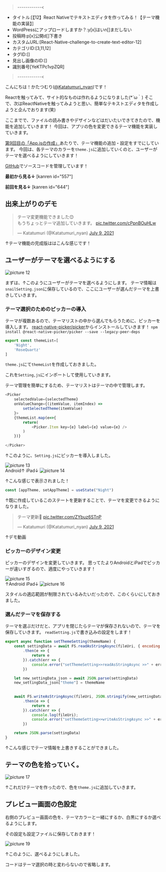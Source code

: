 >------------<
- タイトル:[【12】React Nativeでテキストエディタを作ってみる！【テーマ機能の実装】]
- WordPressにアップロードしますか？:y[x]はいn[]まだしない
- 投稿時:p[x]公開d[]下書き
- カスタムURL:[React-Native-challenge-to-create-text-editor-12]
- カテゴリID:[3,11,12]
- タグID:[]
- 見出し画像のID:[]
- 識別番号[YeKTPc1vpZQR]
>------------<

<!-- ↓続き
[kanren id=""] -->

こんにちは！かたつむり([@Katatumuri_nyan](https://twitter.com/Katatumuri_nyan))です！

Reactを触ってみて、サイト的なものは作れるようになりました(*´ω｀)
そこで、次はReactNativeを触ってみようと思い、簡単なテキストエディタを作成しようと企んでおります(笑)

ここまでで、ファイルの読み書きやデザインなどはだいたいできてきたので、機能を追加していきます！
今回は、アプリの色を変更できるテーマ機能を実装していきます。

[第9回目の「App.jsの作成」](https://katatumuri.xyz/react/628/react-native-challenge-to-create-text-editor-9/#Appjs%E3%81%AE%E4%BD%9C%E6%88%90)あたりで、テーマ機能の追加・設定をすでにしています。
今回は、各テーマのカラーを`theme.js`に追加していくのと、ユーザーがテーマを選べるようにしていきます！

[GitHub](https://github.com/katatumuri-maimai/snail_Markdown_TextEditor)でソースコードを管理しています！

**最初から見る↓**
[kanren id="557"]

**前回を見る↓**
[kanren id="644"]

## 出来上がりのデモ
<blockquote class="twitter-tweet"><p lang="ja" dir="ltr">テーマ変更機能できました😊<br>もうちょっとテーマ追加していきます。 <a href="https://t.co/cPpnBOuHLw">pic.twitter.com/cPpnBOuHLw</a></p>&mdash; Katatumuri (@Katatumuri_nyan) <a href="https://twitter.com/Katatumuri_nyan/status/1413459227419365378?ref_src=twsrc%5Etfw">July 9, 2021</a></blockquote> <script async src="https://platform.twitter.com/widgets.js" charset="utf-8"></script>
↑テーマ機能の完成版ははこんな感じです！

## ユーザーがテーマを選べるようにする
![picture 12](images/ed9a2a76a8a1da4da8f5ec15318799669c3aacc70f07231a0cbca6215ee1bafe.png)  

まずは、↑このようにユーザーがテーマを選べるようにします。
テーマ情報は`snailSetting.json`に保存しているので、ここにユーザーが選んだテーマを上書きしていきます。


### テーマ選択のためのピッカーの導入
テーマが複数あるので、テーマリストの中から選んでもらうために、ピッカーを導入します。
[react-native-picker/picker](https://github.com/react-native-picker/picker)からインストールしていきます！
`npm install @react-native-picker/picker --save --legacy-peer-deps`

```javascript
export const themeList=[
    'Night',
    'RoseQuartz'
]
```
`theme.js`にて`themeList`を作成しておきました。

これを`Setting,js`にインポートして使用していきます。

テーマ管理を簡単にするため、テーマリストはテーマの中で管理します。


```javascript
<Picker
    selectedValue={selectedTheme}
    onValueChange={(itemValue, itemIndex) =>
        setSelectedTheme(itemValue)
    }>
    {themeList.map(e=>{
        return(
            <Picker.Item key={e} label={e} value={e} />
        )
    })}
    
</Picker>
```
↑このように、`Setting.js`にピッカーを導入しました。

![picture 13](images/5bb3a25334f6b2a5925a337647ad408b5247774e37c158cdfb4c07b3b5e5894d.png)  
Android↑
iPad↓
![picture 14](images/41177a78cfa31d6bebad50a7f94ad94cf019c2f5db5b2519c8bb0f2d024607ab.png)  

↑こんな感じで表示されました！

```javascript
const [appTheme, setAppTheme] = useState("Night")
```
↑既に作成しているこのステートを更新することで、テーマを変更できるようになりました。

<blockquote class="twitter-tweet"><p lang="ja" dir="ltr">テーマ更新🥰 <a href="https://t.co/ZYbuz6STnP">pic.twitter.com/ZYbuz6STnP</a></p>&mdash; Katatumuri (@Katatumuri_nyan) <a href="https://twitter.com/Katatumuri_nyan/status/1413376361981366275?ref_src=twsrc%5Etfw">July 9, 2021</a></blockquote> <script async src="https://platform.twitter.com/widgets.js" charset="utf-8"></script>
↑デモ動画

### ピッカーのデザイン変更
ピッカーのデザインを変更していきます。
思ってたよりAndroidとiPadでピッカーが違いすぎるので、適度にやっていきます！

![picture 15](images/79b5362b40a2a7368c1a2264aba16c5b186ca65d9bf14f73088619341d8275d6.png)  
↑Android
iPad↓
![picture 16](images/82471f9ee7370439adcac49db9e5c21fb5ac04a3b09d3baeec21d50dca603eea.png)  

スタイルの適応範囲が制限されているみたいだったので、このくらいにしておきました。


### 選んだテーマを保存する
テーマを選ぶだけだと、アプリを閉じたらテーマが保存されないので、テーマを保存していきます。
`readSetting.js`で書き込みの設定をします！

```javascript
export async function setThemeSetting(themeName) {
    const settingData = await FS.readAsStringAsync(fileUri, { encoding: FileSystem.EncodingType.UTF8 })
        .then(e => {
            return e
        }).catch(err => {
            console.error("setThemeSetting>>readAsStringAsync >>" + err);
        })

    let new_settingData_json = await JSON.parse(settingData)
    new_settingData_json["theme"] = themeName
    
  
    await FS.writeAsStringAsync(fileUri, JSON.stringify(new_settingData_json), { encoding: FileSystem.EncodingType.UTF8 })
        .then(e => {
            return e
        }).catch(err => {
            console.log(fileUri);
            console.error("setThemeSetting>>writeAsStringAsync >>" + err);
        })

    return JSON.parse(settingData)
}
```
↑こんな感じでテーマ情報を上書きすることができました。


## テーマの色を拾っていく。
![picture 17](images/e7c6291ca91ebfd6780bbf0f6360337b59b8694d533829e3721b171521232420.png)  

↑これだけテーマを作ったので、色を`theme.js`に追加していきます。




## プレビュー画面の色設定   
右側のプレビュー画面の色を、テーマカラーと一緒にするか、白黒にするか選べるようにします。

その設定も設定ファイルに保存しておきます！

![picture 19](images/ca75548dff763a9ab342ac476f36f22f039ebd5517fb577d513bb4cb10dde37e.png)  

↑このように、選べるようにしました。

コードはテーマ選択の時と変わらないので省略します。
